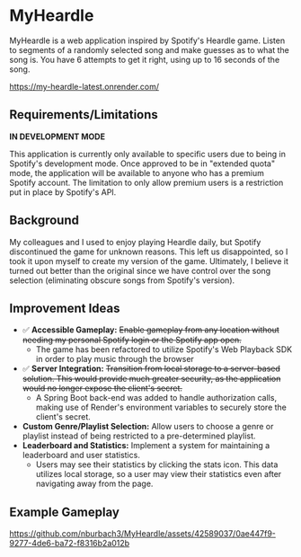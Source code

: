 # MyHeardle

MyHeardle is a web application inspired by Spotify's Heardle game. Listen to segments of a randomly selected song and make guesses as to what the song is. You have 6 attempts to get it right, using up to 16 seconds of the song.

https://my-heardle-latest.onrender.com/

## Requirements/Limitations
**IN DEVELOPMENT MODE**

This application is currently only available to specific users due to being in Spotify's development mode. Once approved to be in "extended quota" mode, the application will be available to anyone who has a premium Spotify account.
The limitation to only allow premium users is a restriction put in place by Spotify's API.

## Background

My colleagues and I used to enjoy playing Heardle daily, but Spotify discontinued the game for unknown reasons. This left us disappointed, so I took it upon myself to create my version of the game. Ultimately, I believe it turned out better than the original since we have control over the song selection (eliminating obscure songs from Spotify's version).

## Improvement Ideas

* ✅ **Accessible Gameplay:** ~~Enable gameplay from any location without needing my personal Spotify login or the Spotify app open.~~
  * The game has been refactored to utilize Spotify's Web Playback SDK in order to play music through the browser
* ✅ **Server Integration:** ~~Transition from local storage to a server-based solution. This would provide much greater security, as the application would no longer expose the client's secret.~~
  * A Spring Boot back-end was added to handle authorization calls, making use of Render's environment variables to securely store the client's secret.
* **Custom Genre/Playlist Selection:** Allow users to choose a genre or playlist instead of being restricted to a pre-determined playlist.
* **Leaderboard and Statistics:** Implement a system for maintaining a leaderboard and user statistics.
  * Users may see their statistics by clicking the stats icon. This data utilizes local storage, so a user may view their statistics even after navigating away from the page.


## Example Gameplay

https://github.com/nburbach3/MyHeardle/assets/42589037/0ae447f9-9277-4de6-ba72-f8316b2a012b

